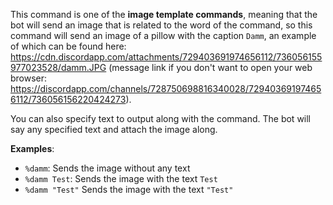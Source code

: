 This command is one of the **image template commands**, meaning that the bot will send an image that is related to the word of the command, so this command will send an image of a pillow with the caption `Damm`, an example of which can be found here: <https://cdn.discordapp.com/attachments/729403691974656112/736056155977023528/damm.JPG> (message link if you don't want to open your web browser: <https://discordapp.com/channels/728750698816340028/729403691974656112/736056156220424273>).

You can also specify text to output along with the command. The bot will say any specified text and attach the image along.

**Examples**:

* `%damm`: Sends the image without any text
* `%damm Test`: Sends the image with the text `Test`
* `%damm "Test"` Sends the image with the text `"Test"`
